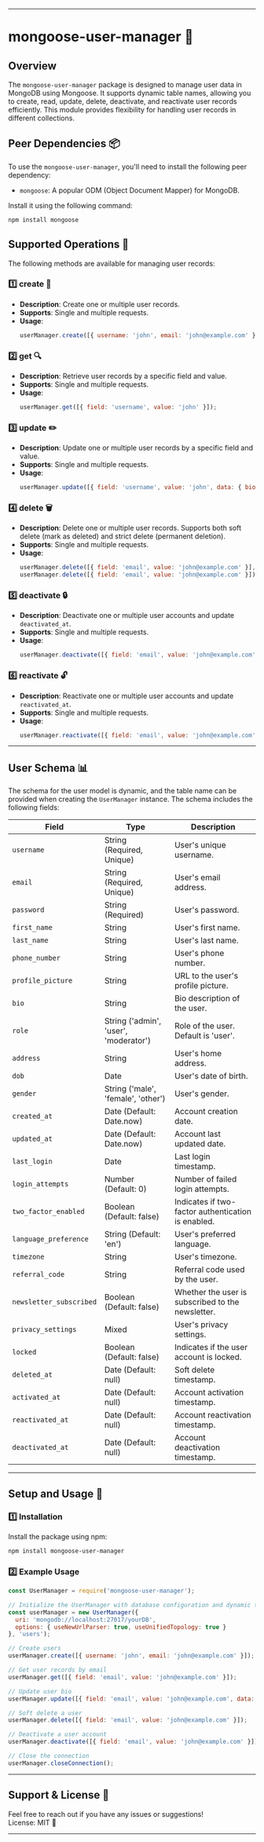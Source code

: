 
---

# mongoose-user-manager 📖

## Overview
The `mongoose-user-manager` package is designed to manage user data in MongoDB using Mongoose. It supports dynamic table names, allowing you to create, read, update, delete, deactivate, and reactivate user records efficiently. This module provides flexibility for handling user records in different collections.

## Peer Dependencies 📦
To use the `mongoose-user-manager`, you'll need to install the following peer dependency:
- `mongoose`: A popular ODM (Object Document Mapper) for MongoDB.

Install it using the following command:
```bash
npm install mongoose
```

## Supported Operations 🔧
The following methods are available for managing user records:

### 1️⃣ **create** 📝
- **Description**: Create one or multiple user records.
- **Supports**: Single and multiple requests.
- **Usage**:
  ```js
  userManager.create([{ username: 'john', email: 'john@example.com' }]);
  ```

### 2️⃣ **get** 🔍
- **Description**: Retrieve user records by a specific field and value.
- **Supports**: Single and multiple requests.
- **Usage**:
  ```js
  userManager.get([{ field: 'username', value: 'john' }]);
  ```

### 3️⃣ **update** ✏️
- **Description**: Update one or multiple user records by a specific field and value.
- **Supports**: Single and multiple requests.
- **Usage**:
  ```js
  userManager.update([{ field: 'username', value: 'john', data: { bio: 'Updated bio' } }]);
  ```

### 4️⃣ **delete** 🗑️
- **Description**: Delete one or multiple user records. Supports both soft delete (mark as deleted) and strict delete (permanent deletion).
- **Supports**: Single and multiple requests.
- **Usage**:
  ```js
  userManager.delete([{ field: 'email', value: 'john@example.com' }], true); // Strict delete
  userManager.delete([{ field: 'email', value: 'john@example.com' }]); // Soft delete
  ```

### 5️⃣ **deactivate** 🔒
- **Description**: Deactivate one or multiple user accounts and update `deactivated_at`.
- **Supports**: Single and multiple requests.
- **Usage**:
  ```js
  userManager.deactivate([{ field: 'email', value: 'john@example.com' }]);
  ```

### 6️⃣ **reactivate** 🔓
- **Description**: Reactivate one or multiple user accounts and update `reactivated_at`.
- **Supports**: Single and multiple requests.
- **Usage**:
  ```js
  userManager.reactivate([{ field: 'email', value: 'john@example.com' }]);
  ```

---

## User Schema 📊

The schema for the user model is dynamic, and the table name can be provided when creating the `UserManager` instance. The schema includes the following fields:

| Field                  | Type                  | Description                                            |
|------------------------|-----------------------|--------------------------------------------------------|
| `username`             | String (Required, Unique) | User's unique username.                               |
| `email`                | String (Required, Unique) | User's email address.                                  |
| `password`             | String (Required)      | User's password.                                       |
| `first_name`           | String                | User's first name.                                     |
| `last_name`            | String                | User's last name.                                      |
| `phone_number`         | String                | User's phone number.                                   |
| `profile_picture`      | String                | URL to the user's profile picture.                     |
| `bio`                  | String                | Bio description of the user.                           |
| `role`                 | String ('admin', 'user', 'moderator') | Role of the user. Default is 'user'.            |
| `address`              | String                | User's home address.                                   |
| `dob`                  | Date                  | User's date of birth.                                  |
| `gender`               | String ('male', 'female', 'other') | User's gender.                                      |
| `created_at`           | Date (Default: Date.now) | Account creation date.                                 |
| `updated_at`           | Date (Default: Date.now) | Account last updated date.                             |
| `last_login`           | Date                  | Last login timestamp.                                  |
| `login_attempts`       | Number (Default: 0)    | Number of failed login attempts.                       |
| `two_factor_enabled`   | Boolean (Default: false) | Indicates if two-factor authentication is enabled.    |
| `language_preference`  | String (Default: 'en') | User's preferred language.                             |
| `timezone`             | String                | User's timezone.                                       |
| `referral_code`        | String                | Referral code used by the user.                        |
| `newsletter_subscribed`| Boolean (Default: false) | Whether the user is subscribed to the newsletter.    |
| `privacy_settings`     | Mixed                 | User's privacy settings.                               |
| `locked`               | Boolean (Default: false) | Indicates if the user account is locked.               |
| `deleted_at`           | Date (Default: null)   | Soft delete timestamp.                                 |
| `activated_at`         | Date (Default: null)   | Account activation timestamp.                          |
| `reactivated_at`       | Date (Default: null)   | Account reactivation timestamp.                        |
| `deactivated_at`       | Date (Default: null)   | Account deactivation timestamp.                        |

---

## Setup and Usage 🔌

### 1️⃣ **Installation**
Install the package using npm:
```bash
npm install mongoose-user-manager
```

### 2️⃣ **Example Usage**
```js
const UserManager = require('mongoose-user-manager');

// Initialize the UserManager with database configuration and dynamic table name
const userManager = new UserManager({
  uri: 'mongodb://localhost:27017/yourDB',
  options: { useNewUrlParser: true, useUnifiedTopology: true }
}, 'users');

// Create users
userManager.create([{ username: 'john', email: 'john@example.com' }]);

// Get user records by email
userManager.get([{ field: 'email', value: 'john@example.com' }]);

// Update user bio
userManager.update([{ field: 'email', value: 'john@example.com', data: { bio: 'Updated bio' } }]);

// Soft delete a user
userManager.delete([{ field: 'email', value: 'john@example.com' }]);

// Deactivate a user account
userManager.deactivate([{ field: 'email', value: 'john@example.com' }]);

// Close the connection
userManager.closeConnection();
```

---

## Support & License 📑

Feel free to reach out if you have any issues or suggestions!  
License: MIT 🎉

--- 
